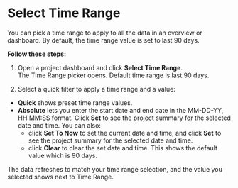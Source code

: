 # Select Time Range

You can pick a time range to apply to all the data in an overview or dashboard. By default, the time range value is set to last 90 days.

**Follow these steps:**

1. Open a project dashboard and click **Select Time Range**.  
    The Time Range picker opens. Default time range is last 90 days.

2. Select a quick filter to apply a time range and a value:

* **Quick** shows preset time range values.
* **Absolute** lets you enter the start date and end date in the MM-DD-YY, HH:MM:SS format. Click **Set** to see the project summary for the selected date and time. You can also:
  * click **Set To Now** to set the current date and time, and click **Set** to see the project summary for the selected date and time.
  * click **Clear** to clear the set date and time. This shows the default value which is 90 days.

The data refreshes to match your time range selection, and the value you selected shows next to Time Range.

